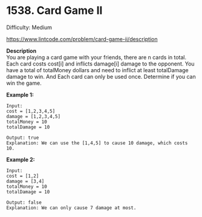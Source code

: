 # 1538. Card Game II

Difficulty: Medium

https://www.lintcode.com/problem/card-game-ii/description

**Description**  
You are playing a card game with your friends, there are n cards in total. Each card costs cost[i] and inflicts damage[i] damage to the opponent. You have a total of totalMoney dollars and need to inflict at least totalDamage damage to win. And Each card can only be used once. Determine if you can win the game.

**Example 1:**
```
Input:
cost = [1,2,3,4,5]
damage = [1,2,3,4,5]
totalMoney = 10
totalDamage = 10

Output: true
Explanation: We can use the [1,4,5] to cause 10 damage, which costs 10.
```

**Example 2:**
```
Input:
cost = [1,2]
damage = [3,4]
totalMoney = 10
totalDamage = 10

Output: false
Explanation: We can only cause 7 damage at most.
```
